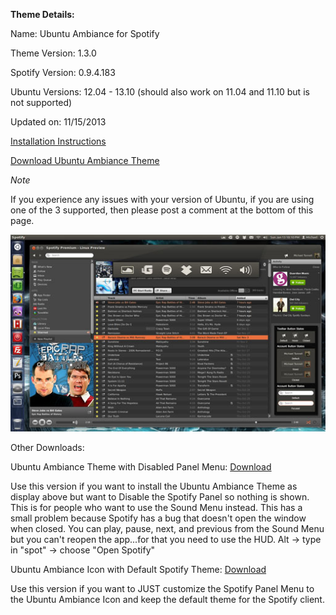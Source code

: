 **Theme Details:**

Name: Ubuntu Ambiance for Spotify

Theme Version: 1.3.0

Spotify Version: 0.9.4.183

Ubuntu Versions: 12.04 - 13.10 (should also work on 11.04 and 11.10 but is not supported)

Updated on: 11/15/2013

[Installation Instructions](https://github.com/MichaelTunnell/spotifythemes)

[Download Ubuntu Ambiance Theme](http://sourceforge.net/projects/spotifylinux/files/Ubuntu%20Ambiance/1.3.0%20for%20Spotify%200.9.4.183/ubuntu-ambiance-theme-for-0.9.4.183.zip/download)


*Note*

If you experience any issues with your version of Ubuntu, if you are using one of the 3 supported, then please post a comment at the bottom of this page.

![](spotify-ubuntu-ambiance-theme-preview-small.jpg)


Other Downloads:

Ubuntu Ambiance Theme with Disabled Panel Menu: [Download](http://sourceforge.net/projects/spotifylinux/files/Ubuntu%20Ambiance/1.3.0%20for%20Spotify%200.9.4.183/ubuntu-ambiance-theme-with-panel-menu-disabled-for-0.9.4.183.zip/download)

Use this version if you want to install the Ubuntu Ambiance Theme as display above but want to Disable the Spotify Panel so nothing is shown. This is for people who want to use the Sound Menu instead. This has a small problem because Spotify has a bug that doesn't open the window when closed. You can play, pause, next, and previous from the Sound Menu but you can't reopen the app...for that you need to use the HUD. Alt -> type in "spot" -> choose "Open Spotify"

 

Ubuntu Ambiance Icon with Default Spotify Theme: [Download](http://sourceforge.net/projects/spotifylinux/files/Ubuntu%20Ambiance/1.3.0%20for%20Spotify%200.9.4.183/ubuntu-ambiance-icon-with-default-theme-for-0.9.4.183.zip/download)

Use this version if you want to JUST customize the Spotify Panel Menu to the Ubuntu Ambiance Icon and keep the default theme for the Spotify client.